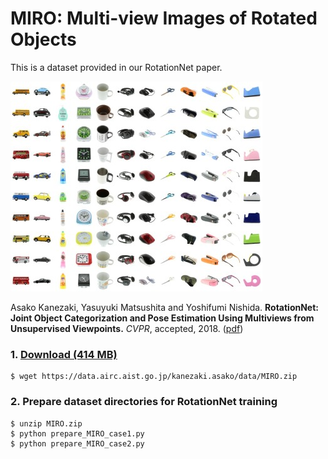 # MIRO: Multi-view Images of Rotated Objects

This is a dataset provided in our RotationNet paper.

![MIRO](thumbnail.jpg "thumbnail")

Asako Kanezaki, Yasuyuki Matsushita and Yoshifumi Nishida.
**RotationNet: Joint Object Categorization and Pose Estimation Using Multiviews from Unsupervised Viewpoints.** 
*CVPR*, accepted, 2018.
([pdf](https://arxiv.org/abs/1603.06208))

### 1. [Download (414 MB)](https://data.airc.aist.go.jp/kanezaki.asako/data/MIRO.zip)
    $ wget https://data.airc.aist.go.jp/kanezaki.asako/data/MIRO.zip

### 2. Prepare dataset directories for RotationNet training
    $ unzip MIRO.zip  
    $ python prepare_MIRO_case1.py  
    $ python prepare_MIRO_case2.py  

